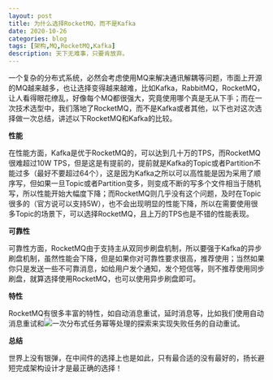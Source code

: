 ```yaml
---
layout: post
title: 为什么选择RocketMQ，而不是Kafka
date: 2020-10-26
categories: blog
tags: [架构,MQ,RocketMQ,Kafka]
description: 天下无难事，只要肯放弃。
---
```


一个复杂的分布式系统，必然会考虑使用MQ来解决通讯解耦等问题，市面上开源的MQ越来越多，也让选择变得越来越难，比如Kafka，RabbitMQ，RocketMQ，让人看得眼花缭乱，好像每个MQ都很强大，究竟使用哪个真是无从下手；而在一次技术选型中，我们落地了RocketMQ，而不是Kafka或者其他，以下也对这次选择做一次总结，讲述以下RocketMQ和Kafka的比较。

**性能**

在性能方面，Kafka是优于RocketMQ的，可以达到几十万的TPS，而RocketMQ很难超过10W TPS，但是这是有提前的，提前就是Kafka的Topic或者Partition不能过多（最好不要超过64个），这是因为Kafka之所以可以高性能是因为采用了顺序写，但如果一旦Topic或者Partition变多，则变成不断的写多个文件相当于随机写，所以性能开始大幅度下降；而RocketMQ则几乎没有这个问题，及时在Topic很多的（官方说可以支持5W），也不会出现明显的性能下降，所以在需要使用很多Topic的场景下，可以选择RocketMQ，且上万的TPS也是不错的性能表现。

**可靠性**

可靠性方面，RocketMQ由于支持主从双同步刷盘机制，所以要强于Kafka的异步刷盘机制，虽然性能会下降，但是如果你对可靠性要求很高，推荐使用；当然如果你只是发送一些不可靠消息，如给用户发个通知，发个短信等，则不推荐使用同步刷盘，就算选择使用RocketMQ，也可以使用异步刷盘即可。

**特性**

RocketMQ有很多丰富的特性，如自动消息重试，延时消息等，比如我们使用自动消息重试和![一次分布式任务幂等处理的探索](/blog/2020/10/23/distributed-job-idempotent/)来实现失败任务的自动重试。

**总结**

世界上没有银弹，在中间件的选择上也是如此，只有最合适的没有最好的，扬长避短完成架构设计才是最正确的选择！
